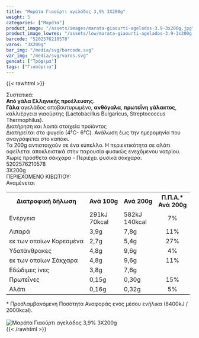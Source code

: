 ```yaml
---
title: "Μαράτα Γιαούρτι αγελάδος 3,9% 3Χ200g"
weight: 5
categories: ["Μαράτα"]
product_image: "/assets/images/marata-giaourti-agelados-3.9-3x200g.jpg"
product_image_lowres: "/assets/low/marata-giaourti-agelados-3.9-3x200g.jpg"
barcode: "5202576210578"
varos: "3X200g"
bar_img: "/media/svg/barcode.svg"
var_img: "/media/svg/varos.svg"
gencat: ["Τρόφιμα"]
tags: ["Γιαούρτια"]
---
```

{{< rawhtml >}}

<div class="sload278"><div class="product"><div id="sistatika">Συστατικά:</div><div class="alltext"><b>Από γάλα Ελληνικής προέλευσης.</b><br><b>Γάλα</b> αγελάδος αποβουτυρωμένο, <b>ανθόγαλα</b>, <b>πρωτεΐνη γάλακτος</b>, καλλιέργεια γιαούρτης (Lactobacillus Bulgaricus, Streptococcus Thermophilus).</div><div id="loipa">Διατήρηση και λοιπά στοιχεία προϊόντος</div><div class="alltext">Διατηρείται στο ψυγείο (4°C- 6°C). Ανάλωση έως την ημερομηνία που αναγράφεται στο καπάκι.<br>Τα 200g αντιστοιχούν σε ένα κύπελλο. Η περιεκτικότητα σε αλάτι οφείλεται αποκλειστικά στην παρουσία φυσικώς ενεχόμενου νατρίου. Χωρίς πρόσθετα σάκχαρα - Περιέχει φυσικά σάκχαρα.</div><div id="barcode"><div id="barimage1"></div><span id="bartext">5202576210578</span></div><div id="varos"><div id="varosimage1"></div><span id="varostext">3X200g</span></div><div id="kivotio">ΠΕΡΙΕΧΟΜΕΝΟ ΚΙΒΩΤΙΟΥ:<br>Αναμένεται</div><div class="tabout"><table id="diatable"><tbody><tr><th>Διατροφική δήλωση</th><th>Ανά 100g</th><th>Ανά 200g</th><th>Π.Π.Α.*<br>Ανά 200g</th></tr><tr><td class="texr2">Ενέργεια</td><td class="texr">291kJ<br>70kcal</td><td class="texr">582kJ<br>140kcal</td><td class="texr" style="text-align:center">7%</td></tr><tr><td class="texr2">Λιπαρά</td><td class="texr">3,9g</td><td class="texr">7,8g</td><td class="texr" style="text-align:center">11%</td></tr><tr><td class="gray">εκ των οποίων Κορεσµένα</td><td class="gray2">2,7g</td><td class="gray2">5,4g</td><td class="gray2" style="text-align:center">27%</td></tr><tr><td class="texr2">Yδατάνθρακες</td><td class="texr">4,8g</td><td class="texr">9,6g</td><td class="texr" style="text-align:center">4%</td></tr><tr><td class="gray">εκ των οποίων Σάκχαρα</td><td class="gray2">4,8g</td><td class="gray2">9,6g</td><td class="gray2" style="text-align:center">11%</td></tr><tr><td class="texr2">Eδώδιμες ίνες</td><td class="texr">3,8g</td><td class="texr">7,6g</td><td class="texr" style="text-align:center"></td></tr><tr><td class="texr2">Πρωτεΐνες</td><td class="texr">0,15g</td><td class="texr">0,30g</td><td class="texr" style="text-align:center">15%</td></tr><tr><td class="texr2">Αλάτι</td><td class="texr">0,16g</td><td class="texr">0,32g</td><td class="texr" style="text-align:center">5%</td></tr></tbody></table></div><div class="alltext">* Προσλαμβανόμενη Ποσότητα Αναφοράς ενός μέσου ενήλικα (8400kJ / 2000kcal).</div><br><div class="pimg"><img alt="Μαράτα Γιαούρτι αγελάδος 3,9% 3Χ200g" title="Μαράτα Γιαούρτι αγελάδος 3,9% 3Χ200g" src="/assets/images/marata-giaourti-agelados-3.9-3x200g.jpg"></div></div></div>
{{< /rawhtml >}}



